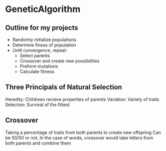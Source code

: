 # GeneticAlgorithm

## Outline for my projects
* Randomly initialize populations
* Determine finess of population
* Until convergence, repeat:
    * Select parents
    * Crossover and create new possibilities
    * Preform mutations
    * Calculate fitness

## Three Principals of Natural Selection
Heredity: Childreen recieve properties of parents
Variation: Variety of traits
Selection: Survival of the fittest


## Crossover
Taking a percentage of traits from both parents to create new offspring
Can be 50/50 or not, In the case of words, crossover would take letters from both parents and combine them 
